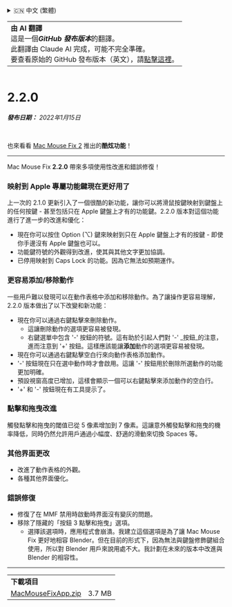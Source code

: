 <details>
<summary>🇨🇳 中文 (繁體)</summary>

[🇬🇧 English (GitHub)](https://github.com/noah-nuebling/mac-mouse-fix/releases/tag/2.2.0)\
[🇦🇩 Català](https://redirect.macmousefix.com/?target=mmf-release&tag=2.2.0&locale=ca)\
[🇩🇪 Deutsch](https://redirect.macmousefix.com/?target=mmf-release&tag=2.2.0&locale=de)\
[🇪🇸 Español](https://redirect.macmousefix.com/?target=mmf-release&tag=2.2.0&locale=es)\
[🇫🇷 Français](https://redirect.macmousefix.com/?target=mmf-release&tag=2.2.0&locale=fr)\
[🇮🇩 Indonesia](https://redirect.macmousefix.com/?target=mmf-release&tag=2.2.0&locale=id)\
[🇮🇹 Italiano](https://redirect.macmousefix.com/?target=mmf-release&tag=2.2.0&locale=it)\
[🇭🇺 Magyar](https://redirect.macmousefix.com/?target=mmf-release&tag=2.2.0&locale=hu)\
[🇳🇱 Nederlands](https://redirect.macmousefix.com/?target=mmf-release&tag=2.2.0&locale=nl)\
[🇵🇱 Polski](https://redirect.macmousefix.com/?target=mmf-release&tag=2.2.0&locale=pl)\
[🇧🇷 Português (Brasil)](https://redirect.macmousefix.com/?target=mmf-release&tag=2.2.0&locale=pt-BR)\
[🇵🇹 Português (Portugal)](https://redirect.macmousefix.com/?target=mmf-release&tag=2.2.0&locale=pt-PT)\
[🇷🇴 Română](https://redirect.macmousefix.com/?target=mmf-release&tag=2.2.0&locale=ro)\
[🇸🇪 Svenska](https://redirect.macmousefix.com/?target=mmf-release&tag=2.2.0&locale=sv)\
[🇻🇳 Tiếng Việt](https://redirect.macmousefix.com/?target=mmf-release&tag=2.2.0&locale=vi)\
[🇹🇷 Türkçe](https://redirect.macmousefix.com/?target=mmf-release&tag=2.2.0&locale=tr)\
[🇨🇿 Čeština](https://redirect.macmousefix.com/?target=mmf-release&tag=2.2.0&locale=cs)\
[🇬🇷 Ελληνικά](https://redirect.macmousefix.com/?target=mmf-release&tag=2.2.0&locale=el)\
[🇷🇺 Русский](https://redirect.macmousefix.com/?target=mmf-release&tag=2.2.0&locale=ru)\
[🇺🇦 Українська](https://redirect.macmousefix.com/?target=mmf-release&tag=2.2.0&locale=uk)\
[🇮🇱 עברית](https://redirect.macmousefix.com/?target=mmf-release&tag=2.2.0&locale=he)\
[🇸🇦 العربية](https://redirect.macmousefix.com/?target=mmf-release&tag=2.2.0&locale=ar)\
[🇮🇳 हिन्दी](https://redirect.macmousefix.com/?target=mmf-release&tag=2.2.0&locale=hi)\
[🇹🇭 ไทย](https://redirect.macmousefix.com/?target=mmf-release&tag=2.2.0&locale=th)\
[🇨🇳 中文 (简体)](https://redirect.macmousefix.com/?target=mmf-release&tag=2.2.0&locale=zh-Hans)\
**🇨🇳 中文 (繁體)**\
[🇭🇰 中文（香港)](https://redirect.macmousefix.com/?target=mmf-release&tag=2.2.0&locale=zh-HK)\
[🇯🇵 日本語](https://redirect.macmousefix.com/?target=mmf-release&tag=2.2.0&locale=ja)\
[🇰🇷 한국어](https://redirect.macmousefix.com/?target=mmf-release&tag=2.2.0&locale=ko)\
[Help translate Mac Mouse Fix to different languages!](https://github.com/noah-nuebling/mac-mouse-fix/discussions/731)
</details>
<table align=><td>
<b>由 AI 翻譯</b><br>
這是一個<b><em>GitHub 發布版本</em></b>的翻譯。<br>
此翻譯由 Claude AI 完成，可能不完全準確。<br>
要查看原始的 GitHub 發布版本（英文），請<a href="https://github.com/noah-nuebling/mac-mouse-fix/releases/tag/2.2.0">點擊這裡</a>。
</td></table>

<table></table>

# 2.2.0
***發布日期：** 2022年1月15日*

<br>

也來看看 [Mac Mouse Fix 2](https://github.com/noah-nuebling/mac-mouse-fix/releases/tag/2.0.0) 推出的**酷炫功能**！

---

Mac Mouse Fix **2.2.0** 帶來多項使用性改進和錯誤修復！

### 映射到 Apple 專屬功能鍵現在更好用了

上一次的 2.1.0 更新引入了一個很酷的新功能，讓你可以將滑鼠按鍵映射到鍵盤上的任何按鍵 - 甚至包括只在 Apple 鍵盤上才有的功能鍵。2.2.0 版本對這個功能進行了進一步的改進和優化：

- 現在你可以按住 Option (⌥) 鍵來映射到只在 Apple 鍵盤上才有的按鍵 - 即使你手邊沒有 Apple 鍵盤也可以。
- 功能鍵符號的外觀得到改進，使其與其他文字更加協調。
- 已停用映射到 Caps Lock 的功能。因為它無法如預期運作。

### 更容易添加/移除動作

一些用戶難以發現可以在動作表格中添加和移除動作。為了讓操作更容易理解，2.2.0 版本做出了以下改變和新功能：

- 現在你可以通過右鍵點擊來刪除動作。
  - 這讓刪除動作的選項更容易被發現。
  - 右鍵選單中包含 '-' 按鈕的符號。這有助於引起人們對 '-' _按鈕_的注意，進而注意到 '+' 按鈕。這樣應該能讓**添加**動作的選項更容易被發現。
- 現在你可以通過右鍵點擊空白行來向動作表格添加動作。
- '-' 按鈕現在只在選中動作時才會啟用。這讓 '-' 按鈕用於刪除所選動作的功能更加明確。
- 預設視窗高度已增加，這樣會顯示一個可以右鍵點擊來添加動作的空白行。
- '+' 和 '-' 按鈕現在有工具提示了。

### 點擊和拖曳改進

觸發點擊和拖曳的閾值已從 5 像素增加到 7 像素。這讓意外觸發點擊和拖曳的機率降低，同時仍然允許用戶通過小幅度、舒適的滑動來切換 Spaces 等。

### 其他界面更改

- 改進了動作表格的外觀。
- 各種其他界面優化。

### 錯誤修復

- 修復了在 MMF 禁用時啟動時界面沒有變灰的問題。
- 移除了隱藏的「按鈕 3 點擊和拖曳」選項。
  - 選擇該選項時，應用程式會崩潰。我建立這個選項是為了讓 Mac Mouse Fix 更好地相容 Blender。但在目前的形式下，因為無法與鍵盤修飾鍵組合使用，所以對 Blender 用戶來說用處不大。我計劃在未來的版本中改進與 Blender 的相容性。

---

<table align="start">
<tr>
    <td colspan=2>
        <b>下載項目</b>
    </td>
</tr>
<tr>
    <td><a href="https://github.com/noah-nuebling/mac-mouse-fix/releases/download/2.2.0/MacMouseFixApp.zip">MacMouseFixApp.zip</a></td>
    <td>3.7 MB</td>
</tr>
</table>
